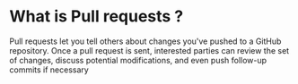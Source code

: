  # What is Pull requests ?
  Pull requests let you tell others about changes you've pushed to a GitHub repository. Once a pull request is sent,
  interested parties can review the set of changes, discuss potential modifications, and even push follow-up commits if necessary
